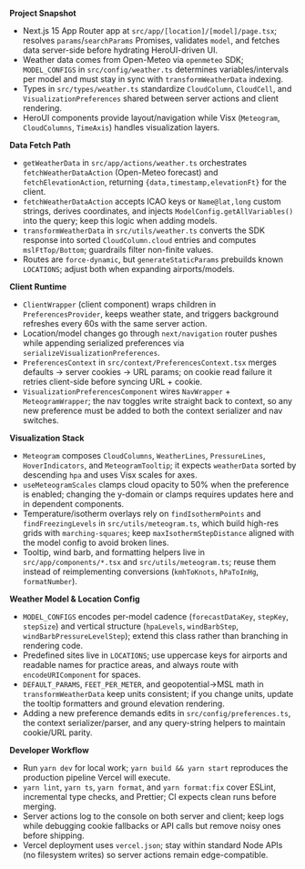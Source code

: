 **Project Snapshot**

- Next.js 15 App Router app at `src/app/[location]/[model]/page.tsx`; resolves `params`/`searchParams` Promises, validates `model`, and fetches data server-side before hydrating HeroUI-driven UI.
- Weather data comes from Open-Meteo via `openmeteo` SDK; `MODEL_CONFIGS` in `src/config/weather.ts` determines variables/intervals per model and must stay in sync with `transformWeatherData` indexing.
- Types in `src/types/weather.ts` standardize `CloudColumn`, `CloudCell`, and `VisualizationPreferences` shared between server actions and client rendering.
- HeroUI components provide layout/navigation while Visx (`Meteogram`, `CloudColumns`, `TimeAxis`) handles visualization layers.

**Data Fetch Path**

- `getWeatherData` in `src/app/actions/weather.ts` orchestrates `fetchWeatherDataAction` (Open-Meteo forecast) and `fetchElevationAction`, returning `{data,timestamp,elevationFt}` for the client.
- `fetchWeatherDataAction` accepts ICAO keys or `Name@lat,long` custom strings, derives coordinates, and injects `ModelConfig.getAllVariables()` into the query; keep this logic when adding models.
- `transformWeatherData` in `src/utils/weather.ts` converts the SDK response into sorted `CloudColumn.cloud` entries and computes `mslFtTop/Bottom`; guardrails filter non-finite values.
- Routes are `force-dynamic`, but `generateStaticParams` prebuilds known `LOCATIONS`; adjust both when expanding airports/models.

**Client Runtime**

- `ClientWrapper` (client component) wraps children in `PreferencesProvider`, keeps weather state, and triggers background refreshes every 60s with the same server action.
- Location/model changes go through `next/navigation` router pushes while appending serialized preferences via `serializeVisualizationPreferences`.
- `PreferencesContext` in `src/context/PreferencesContext.tsx` merges defaults → server cookies → URL params; on cookie read failure it retries client-side before syncing URL + cookie.
- `VisualizationPreferencesComponent` wires `NavWrapper` + `MeteogramWrapper`; the nav toggles write straight back to context, so any new preference must be added to both the context serializer and nav switches.

**Visualization Stack**

- `Meteogram` composes `CloudColumns`, `WeatherLines`, `PressureLines`, `HoverIndicators`, and `MeteogramTooltip`; it expects `weatherData` sorted by descending `hpa` and uses Visx scales for axes.
- `useMeteogramScales` clamps cloud opacity to 50% when the preference is enabled; changing the y-domain or clamps requires updates here and in dependent components.
- Temperature/isotherm overlays rely on `findIsothermPoints` and `findFreezingLevels` in `src/utils/meteogram.ts`, which build high-res grids with `marching-squares`; keep `maxIsothermStepDistance` aligned with the model config to avoid broken lines.
- Tooltip, wind barb, and formatting helpers live in `src/app/components/*.tsx` and `src/utils/meteogram.ts`; reuse them instead of reimplementing conversions (`kmhToKnots`, `hPaToInHg`, `formatNumber`).

**Weather Model & Location Config**

- `MODEL_CONFIGS` encodes per-model cadence (`forecastDataKey`, `stepKey`, `stepSize`) and vertical structure (`hpaLevels`, `windBarbStep`, `windBarbPressureLevelStep`); extend this class rather than branching in rendering code.
- Predefined sites live in `LOCATIONS`; use uppercase keys for airports and readable names for practice areas, and always route with `encodeURIComponent` for spaces.
- `DEFAULT_PARAMS`, `FEET_PER_METER`, and geopotential→MSL math in `transformWeatherData` keep units consistent; if you change units, update the tooltip formatters and ground elevation rendering.
- Adding a new preference demands edits in `src/config/preferences.ts`, the context serializer/parser, and any query-string helpers to maintain cookie/URL parity.

**Developer Workflow**

- Run `yarn dev` for local work; `yarn build && yarn start` reproduces the production pipeline Vercel will execute.
- `yarn lint`, `yarn ts`, `yarn format`, and `yarn format:fix` cover ESLint, incremental type checks, and Prettier; CI expects clean runs before merging.
- Server actions log to the console on both server and client; keep logs while debugging cookie fallbacks or API calls but remove noisy ones before shipping.
- Vercel deployment uses `vercel.json`; stay within standard Node APIs (no filesystem writes) so server actions remain edge-compatible.
